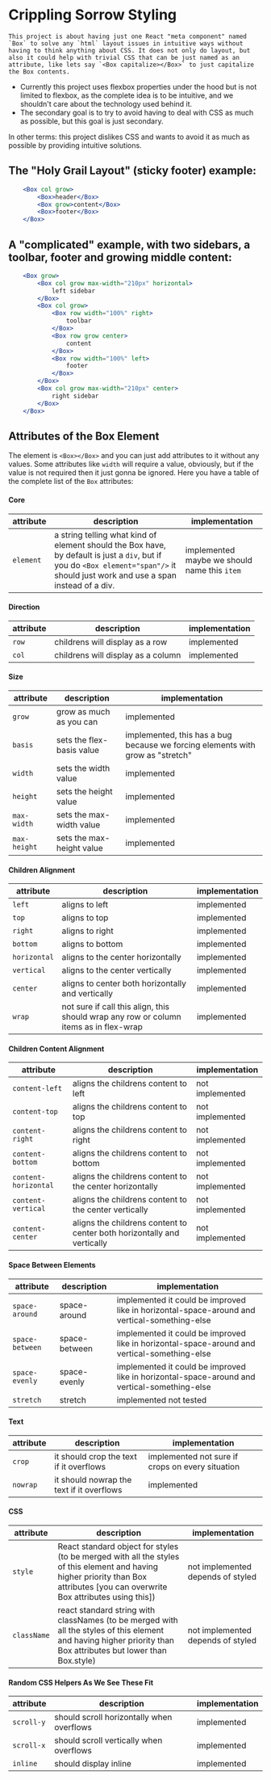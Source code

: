 # Crippling Sorrow Styling

	This project is about having just one React "meta component" named `Box` to solve any `html` layout issues in intuitive ways without having to think anything about CSS. It does not only do layout, but also it could help with trivial CSS that can be just named as an attribute, like lets say `<Box capitalize></Box>` to just capitalize the Box contents.

- Currently this project uses flexbox properties under the hood but is not limited to flexbox, as the complete idea is to be intuitive, and we shouldn't care about the technology used behind it.
- The secondary goal is to try to avoid having to deal with CSS as much as possible, but this goal is just secondary.

In other terms: this project dislikes CSS and wants to avoid it as much as possible by providing intuitive solutions.

## The "Holy Grail Layout" (sticky footer) example:

```jsx
	<Box col grow>
		<Box>header</Box>
		<Box grow>content</Box>
		<Box>footer</Box>
	</Box>
```

## A "complicated" example, with two sidebars, a toolbar, footer and growing middle content:
```jsx
	<Box grow>
		<Box col grow max-width="210px" horizontal>
			left sidebar
		</Box>
		<Box col grow>
			<Box row width="100%" right>
				toolbar
			</Box>
			<Box row grow center>
				content
			</Box>
			<Box row width="100%" left>
				footer
			</Box>
		</Box>
		<Box col grow max-width="210px" center>
			right sidebar
		</Box>
	</Box>
```

## Attributes of the Box Element

The element is `<Box></Box>` and you can just add attributes to it without any values. Some attributes like `width` will require a value, obviously, but if the value is not required then it just gonna be ignored. Here you have a table of the complete list of the `Box` attributes:

#### Core

attribute | description | implementation
--- | --- | ---
`element` | a string telling what kind of element should the Box have, by default is just a `div`, but if you do `<Box element="span"/>` it should just work and use a span instead of a div. | implemented maybe we should name this `item`

#### Direction

attribute | description | implementation
--- | --- | ---
`row` | childrens will display as a row | implemented
`col` | childrens will display as a column | implemented

#### Size

attribute | description | implementation
--- | --- | ---
`grow` | grow as much as you can | implemented
`basis` | sets the flex-basis value | implemented, this has a bug because we forcing elements with grow as "stretch"
`width` | sets the width value |  implemented
`height` | sets the height value  | implemented
`max-width` | sets the max-width value  | implemented
`max-height` | sets the max-height value  | implemented

#### Children Alignment

attribute | description | implementation
--- | --- | ---
`left` | aligns to left | implemented
`top` | aligns to top | implemented
`right` | aligns to right | implemented
`bottom` | aligns to bottom | implemented
`horizontal` | aligns to the center horizontally | implemented
`vertical` | aligns to the center vertically | implemented
`center` | aligns to center both horizontally and vertically | implemented
`wrap` | not sure if call this align, this should wrap any row or column items as in flex-wrap | implemented

#### Children Content Alignment

attribute | description | implementation
--- | --- | ---
`content-left` | aligns the childrens content to left | not implemented
`content-top` | aligns the childrens content to top | not implemented
`content-right` | aligns the childrens content to right | not implemented
`content-bottom` | aligns the childrens content to bottom | not implemented
`content-horizontal` | aligns the childrens content to the center horizontally | not implemented
`content-vertical` | aligns the childrens content to the center vertically | not implemented
`content-center` | aligns the childrens content to center both horizontally and vertically | not implemented

#### Space Between Elements

attribute | description | implementation
--- | --- | ---
`space-around` |  space-around | implemented it could be improved like in horizontal-space-around and vertical-something-else
`space-between` | space-between | implemented it could be improved like in horizontal-space-around and vertical-something-else
`space-evenly` | space-evenly | implemented it could be improved like in horizontal-space-around and vertical-something-else
`stretch` | stretch | implemented not tested | implemented it could be improved like in horizontal-space-around and vertical-something-else

#### Text
attribute | description | implementation
--- | --- | ---
`crop` | it should crop the text if it overflows | implemented not sure if crops on every situation | implemented but not really tested
`nowrap` | it should nowrap the text if it overflows | implemented

#### CSS

attribute | description | implementation
--- | --- | ---
`style` | React standard object for styles (to be merged with all the styles of this element and having higher priority than Box attributes [you can overwrite Box attributes using this]) | not implemented depends of styled | not implemented
`className` | react standard string with classNames (to be merged with all the styles of this element and having higher priority than Box attributes but lower than Box.style) | not implemented depends of styled | not implemented


#### Random CSS Helpers As We See These Fit

attribute | description | implementation
--- | --- | ---
`scroll-y` | should scroll horizontally when overflows | implemented
`scroll-x` | should scroll vertically when overflows | implemented
`inline` | should display inline  | implemented



